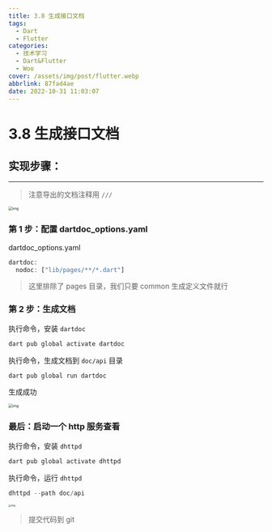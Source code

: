 ```yaml
---
title: 3.8 生成接口文档
tags:
  - Dart
  - Flutter
categories:
  - 技术学习
  - Dart&Flutter
  - Woo
cover: /assets/img/post/flutter.webp
abbrlink: 87fad4ae
date: 2022-10-31 11:03:07
---
```


# 3.8 生成接口文档

## 实现步骤：

---

> 注意导出的文档注释用 `///`

<img src="https://ducafecat.oss-cn-beijing.aliyuncs.com/podcast/image_gaAELZI8ly.png" alt="img" style="zoom: 50%;" />

### 第 1 步：配置 dartdoc_options.yaml

dartdoc_options.yaml

```dart
dartdoc:
  nodoc: ["lib/pages/**/*.dart"]
```

> 这里排除了 pages 目录，我们只要 common 生成定义文件就行

### 第 2 步：生成文档

执行命令，安装 `dartdoc`

```dart
dart pub global activate dartdoc
```

执行命令，生成文档到 `doc/api` 目录

```dart
dart pub global run dartdoc
```

生成成功

<img src="https://ducafecat.oss-cn-beijing.aliyuncs.com/podcast/image_Sr-4pxdsw1.png" alt="img" style="zoom:50%;" />

### 最后：启动一个 http 服务查看

执行命令，安装 `dhttpd`

```dart
dart pub global activate dhttpd
```

执行命令，运行 `dhttpd`

```dart
dhttpd --path doc/api
```

<img src="https://ducafecat.oss-cn-beijing.aliyuncs.com/podcast/image_FTCO_vX9H_.png" alt="img" style="zoom: 33%;" />

> 提交代码到 git
